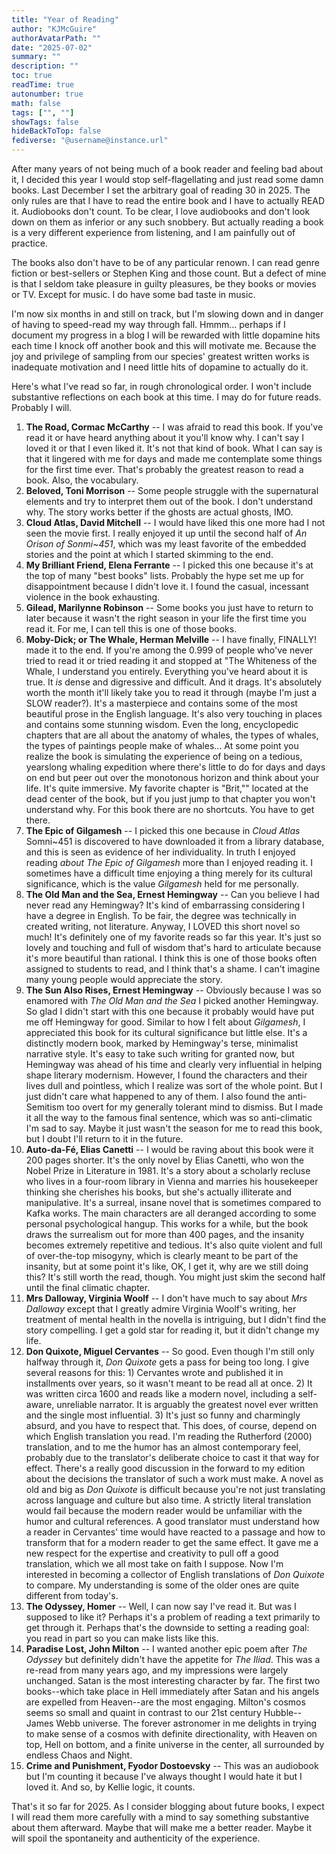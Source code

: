 ```yaml
---
title: "Year of Reading"
author: "KJMcGuire"
authorAvatarPath: ""
date: "2025-07-02"
summary: ""
description: ""
toc: true
readTime: true
autonumber: true
math: false
tags: ["", ""]
showTags: false
hideBackToTop: false
fediverse: "@username@instance.url"
---
```

After many years of not being much of a book reader and feeling bad about it, I decided this year I would stop self-flagellating and just read some damn books. Last December I set the arbitrary goal of reading 30 in 2025. The only rules are that I have to read the entire book and I have to actually READ it. Audiobooks don't count. To be clear, I love audiobooks and don't look down on them as inferior or any such snobbery. But actually reading a book is a very different experience from listening, and I am painfully out of practice.

The books also don't have to be of any particular renown. I can read genre fiction or best-sellers or Stephen King and those count. But a defect of mine is that I seldom take pleasure in guilty pleasures, be they books or movies or TV. Except for music. I do have some bad taste in music.    

I'm now six months in and still on track, but I'm slowing down and in danger of having to speed-read my way through fall. Hmmm... perhaps if I document my progress in a blog I will be rewarded with little dopamine hits each time I knock off another book and this will motivate me. Because the joy and privilege of sampling from our species' greatest written works is inadequate motivation and I need little hits of dopamine to actually do it.

Here's what I've read so far, in rough chronological order. I won't include substantive reflections on each book at this time. I may do for future reads. Probably I will.

1. **The Road, Cormac McCarthy**  --  I was afraid to read this book. If you've read it or have heard anything about it you'll know why. I can't say I loved it or that I even liked it. It's not that kind of book. What I can say is that it lingered with me for days and made me contemplate some things for the first time ever. That's probably the greatest reason to read a book. Also, the vocabulary.
2. **Beloved, Toni Morrison** -- Some people struggle with the supernatural elements and try to interpret them out of the book. I don't understand why. The story works better if the ghosts are actual ghosts, IMO.    
3. **Cloud Atlas, David Mitchell** -- I would have liked this one more had I not seen the movie first. I really enjoyed it up until the second half of *An Orison of Sonmi~451*, which was my least favorite of the embedded stories and the point at which I started skimming to the end.
4. **My Brilliant Friend, Elena Ferrante** -- I picked this one because it's at the top of many "best books" lists. Probably the hype set me up for disappointment because I didn't love it. I found the casual, incessant violence in the book exhausting.
5. **Gilead, Marilynne Robinson** -- Some books you just have to return to later because it wasn't the right season in your life the first time you read it. For me, I can tell this is one of those books.
6. **Moby-Dick; or The Whale, Herman Melville** -- I have finally, FINALLY! made it to the end. If you're among the 0.999 of people who've never tried to read it or tried reading it and stopped at "The Whiteness of the Whale, I understand you entirely. Everything you've heard about it is true. It *is* dense and digressive and difficult. And it drags. It's absolutely worth the month it'll likely take you to read it through (maybe I'm just a SLOW reader?). It's a masterpiece and contains some of the most beautiful prose in the English language. It's also very touching in places and contains some stunning wisdom. Even the long, encyclopedic chapters that are all about the anatomy of whales, the types of whales, the types of paintings people make of whales... At some point you realize the book is simulating the experience of being on a tedious, yearslong whaling expedition where there's little to do for days and days on end but peer out over the monotonous horizon and think about your life. It's quite immersive. My favorite chapter is "Brit,"" located at the dead center of the book, but if you just jump to that chapter you won't understand why. For this book there are no shortcuts. You have to get there.       
7. **The Epic of Gilgamesh** -- I picked this one because in *Cloud Atlas* Somni~451 is discovered to have downloaded it from a library database, and this is seen as evidence of her individuality. In truth I enjoyed reading *about* *The Epic of Gilgamesh* more than I enjoyed reading it. I sometimes have a difficult time enjoying a thing merely for its cultural significance, which is the value *Gilgamesh* held for me personally.
8. **The Old Man and the Sea, Ernest Hemingway** -- Can you believe I had never read any Hemingway? It's kind of embarrassing considering I have a degree in English. To be fair, the degree was technically in created writing, not literature. Anyway, I LOVED this short novel so much! It's definitely one of my favorite reads so far this year. It's just so lovely and touching and full of wisdom that's hard to articulate because it's more beautiful than rational. I think this is one of those books often assigned to students to read, and I think that's a shame. I can't imagine many young people would appreciate the story.
9. **The Sun Also Rises, Ernest Hemingway** -- Obviously because I was so enamored with *The Old Man and the Sea* I picked another Hemingway. So glad I didn't start with this one because it probably would have put me off Hemingway for good. Similar to how I felt about *Gilgamesh*, I appreciated this book for its cultural significance but little else. It's a distinctly modern book, marked by Hemingway's terse, minimalist narrative style. It's easy to take such writing for granted now, but Hemingway was ahead of his time and clearly very influential in helping shape literary modernism. However, I found the characters and their lives dull and pointless, which I realize was sort of the whole point. But I just didn't care what happened to any of them. I also found the anti-Semitism too overt for my generally tolerant mind to dismiss. But I made it all the way to the famous final sentence, which was so anti-climatic I'm sad to say. Maybe it just wasn't the season for me to read this book, but I doubt I'll return to it in the future.     
10. **Auto-da-Fé, Elias Canetti** -- I would be raving about this book were it 200 pages shorter. It's the only novel by Elias Canetti, who won the Nobel Prize in Literature in 1981. It's a story about a scholarly recluse who lives in a four-room library in Vienna and marries his housekeeper thinking she cherishes his books, but she's actually illiterate and manipulative. It's a surreal, insane novel that is sometimes compared to Kafka works. The main characters are all deranged according to some personal psychological hangup. This works for a while, but the book draws the surrealism out for more than 400 pages, and the insanity becomes extremely repetitive and tedious. It's also quite violent and full of over-the-top misogyny, which is clearly meant to be part of the insanity, but at some point it's like, OK, I get it, why are we still doing this? It's still worth the read, though. You might just skim the second half until the final climatic chapter.
11. **Mrs Dalloway, Virginia Woolf** -- I don't have much to say about *Mrs Dalloway* except that I greatly admire Virginia Woolf's writing, her treatment of mental health in the novella is intriguing, but I didn't find the story compelling. I get a gold star for reading it, but it didn't change my life.
12. **Don Quixote, Miguel Cervantes** -- So good. Even though I'm still only halfway through it, *Don Quixote* gets a pass for being too long. I give several reasons for this: 1) Cervantes wrote and published it in installments over years, so it wasn't meant to be read all at once. 2) It was written circa 1600 and reads like a modern novel, including a self-aware, unreliable narrator. It is arguably the greatest novel ever written and the single most influential. 3) It's just so funny and charmingly absurd, and you have to respect that. This does, of course, depend on which English translation you read. I'm reading the Rutherford (2000) translation, and to me the humor has an almost contemporary feel, probably due to the translator's deliberate choice to cast it that way for effect. There's a really good discussion in the forward to my edition about the decisions the translator of such a work must make. A novel as old and big as *Don Quixote* is difficult because you're not just translating across language and culture but also time. A strictly literal translation would fail because the modern reader would be unfamiliar with the humor and cultural references. A good translator must understand how a reader in Cervantes' time would have reacted to a passage and how to transform that for a modern reader to get the same effect. It gave me a new respect for the expertise and creativity to pull off a good translation, which we all most take on faith I suppose. Now I'm interested in becoming a collector of English translations of *Don Quixote* to compare. My understanding is some of the older ones are quite different from today's.
13. **The Odyssey, Homer** -- Well, I can now say I've read it. But was I supposed to like it? Perhaps it's a problem of reading a text primarily to get through it. Perhaps that's the downside to setting a reading goal: you read in part so you can make lists like this.   
14. **Paradise Lost, John Milton** -- I wanted another epic poem after *The Odyssey* but definitely didn't have the appetite for *The Iliad*. This was a re-read from many years ago, and my impressions were largely unchanged. Satan is the most interesting character by far. The first two books--which take place in Hell immediately after Satan and his angels are expelled from Heaven--are the most engaging. Milton's cosmos seems so small and quaint in contrast to our 21st century Hubble--James Webb universe. The forever astronomer in me delights in trying to make sense of a cosmos with definite directionality, with Heaven on top, Hell on bottom, and a finite universe in the center, all surrounded by endless Chaos and Night.  
15. **Crime and Punishment, Fyodor Dostoevsky** -- This was an audiobook but I'm counting it because I've always thought I would hate it but I loved it. And so, by Kellie logic, it counts.

That's it so far for 2025. As I consider blogging about future books, I expect I will read them more carefully with a mind to say something substantive about them afterward. Maybe that will make me a better reader. Maybe it will spoil the spontaneity and authenticity of the experience.  
